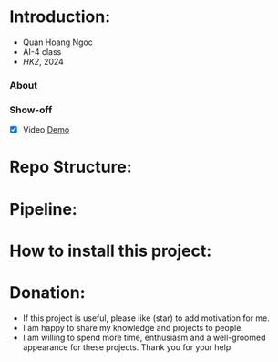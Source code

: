 # Introduction: 
- Quan Hoang Ngoc
- AI-4 class 
- _HK2_, 2024

### About
### Show-off
- [x] Video [Demo](https://drive.google.com/drive/folders/1U27B4AivpnymxOxkt_nk74tRtrr1WbJ8?usp=sharing)
# Repo Structure:  
# Pipeline:   
# How to install this project: 
# Donation: 
- If this project is useful, please like (star) to add motivation for me. 
- I am happy to share my knowledge and projects to people.
- I am willing to spend more time, enthusiasm and a well-groomed appearance for these projects. Thank you for your help
